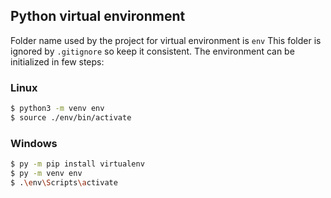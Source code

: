## Python virtual environment
Folder name used by the project for virtual environment is `env`
This folder is ignored by `.gitignore` so keep it consistent.
The environment can be initialized in few steps:
### Linux
```bash
$ python3 -m venv env
$ source ./env/bin/activate
```
### Windows
```sh
$ py -m pip install virtualenv
$ py -m venv env
$ .\env\Scripts\activate
```